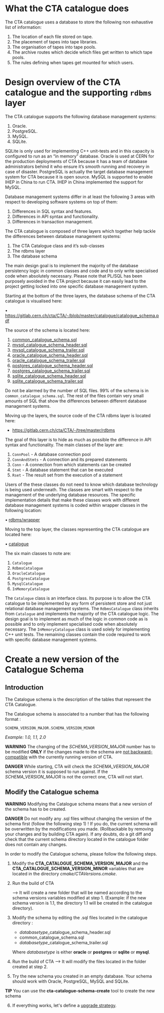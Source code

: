 # What the CTA catalogue does

The CTA catalogue uses a database to store the following non exhaustive list of information:

  1. The location of each file stored on tape.
  2. The placement of tapes into tape libraries.
  3. The organisation of tapes into tape pools.
  4. The archive routes which decide which files get written to which tape pools.
  5. The rules defining when tapes get mounted for which users.

# Design overview of the CTA catalogue and the supporting `rdbms` layer

The CTA catalogue supports the following database management systems:

  1. Oracle.
  2. PostgreSQL.
  3. MySQL.
  4. SQLite.

SQLite is only used for implementing C++ unit-tests and in this capacity is configured to run as an “in memory” database.  Oracle is used at CERN for the production deployments of CTA because it has a team of database administrators behind it who ensure it’s smooth running and recovery in case of disaster.  PostgreSQL is actually the target database management system for CTA because it is open source.    MySQL is supported to enable IHEP in China to run CTA.  IHEP in China implemented the support for MySQL.

Database management systems differ in at least the following 3 areas with respect to developing software systems on top of them:

  1. Differences in SQL syntax and features.
  2. Differences in API syntax and functionality.
  3. Differences in transaction management.

The CTA catalogue is composed of three layers which together help tackle the differences between database management systems:

  1. The CTA Catalogue class and it’s sub-classes
  2. The rdbms layer
  3. The database schema

The main design goal is to implement the majority of the database persistency logic in common classes and code and to only write specialised code when absolutely necessary.  Please note that PL/SQL has been purposely avoided in the CTA project because it can easily lead to the project getting locked into one specific database management system.

Starting at the bottom of the three layers, the database schema of the CTA catalogue is visualised here:

  • https://gitlab.cern.ch/cta/CTA/-/blob/master/catalogue/catalogue_schema.pdf

The source of the schema is located here:

  1. [common_catalogue_schema.sql](https://gitlab.cern.ch/cta/CTA/-/blob/master/catalogue/common_catalogue_schema.sql)
  2. [mysql_catalogue_schema_header.sql](https://gitlab.cern.ch/cta/CTA/-/blob/master/catalogue/mysql_catalogue_schema_header.sql)
  3. [mysql_catalogue_schema_trailer.sql](https://gitlab.cern.ch/cta/CTA/-/blob/master/catalogue/mysql_catalogue_schema_trailer.sql)
  4. [oracle_catalogue_schema_header.sql](https://gitlab.cern.ch/cta/CTA/-/blob/master/catalogue/oracle_catalogue_schema_header.sql)
  5. [oracle_catalogue_schema_trailer.sql](https://gitlab.cern.ch/cta/CTA/-/blob/master/catalogue/oracle_catalogue_schema_trailer.sql)
  6. [postgres_catalogue_schema_header.sql](https://gitlab.cern.ch/cta/CTA/-/blob/master/catalogue/postgres_catalogue_schema_header.sql)
  7. [postgres_catalogue_schema_trailer.sql](https://gitlab.cern.ch/cta/CTA/-/blob/master/catalogue/postgres_catalogue_schema_trailer.sql)
  8. [sqlite_catalogue_schema_header.sql](https://gitlab.cern.ch/cta/CTA/-/blob/master/catalogue/sqlite_catalogue_schema_header.sql)
  9. [sqlite_catalogue_schema_trailer.sql](https://gitlab.cern.ch/cta/CTA/-/blob/master/catalogue/sqlite_catalogue_schema_trailer.sql)

Do not be alarmed by the number of SQL files.  99% of the schema is in `common_catalogue_schema.sql`.  The rest of the files contain very small amounts of SQL that show the differences between different database management systems.

Moving up the layers, the source code of the CTA rdbms layer is located here:

  * https://gitlab.cern.ch/cta/CTA/-/tree/master/rdbms

The goal of this layer is to hide as much as possible the difference in API syntax and functionality.  The main classes of the layer are:
  1. `ConnPool` - A database connection pool
  2. `ConnAndStmts` - A connection and its prepared statements
  3. `Conn` - A connection from which statements can be created
  4. `Stmt` - A database statement that can be executed
  5. `Rset` - The result set from the execution of a statement

Users of the these classes do not need to know which database technology is being used underneath.  The classes are smart with respect to the management of the underlying database resources.  The specific implementation details that make these classes work with different database management systems is coded within wrapper classes in the following location:

  • [rdbms/wrapper](https://gitlab.cern.ch/cta/CTA/-/tree/master/rdbms/wrapper)

Moving to the top layer, the classes representing the CTA catalogue are located here:

  • [catalogue](https://gitlab.cern.ch/cta/CTA/-/tree/master/catalogue)

The six main classes to note are:

  1. `Catalogue`
  2. `RdbmsCatalogue`
  3. `OracleCatalogue`
  4. `PostgresCatalogue`
  5. `MysqlCatalogue`
  6. `InMemoryCatalogue`

The `Catalogue` class is an interface class.  Its purpose is to allow the CTA catalogue to be implemented by any form of persistent store and not just relational database management systems.  The `RdbmsCatalogue` class inherits from `Catalogue` and implements the majority of the CTA catalogue logic.  The design goal is to implement as much of the logic in common code as is possible and to only implement specialised code when absolutely necessary.  The `InMemoryCatalogue` class is used solely for implementing C++ unit tests.  The remaining classes contain the code required to work with specific database management systems.

# Create a new version of the Catalogue Schema

## Introduction

The Catalogue schema is the description of the tables that represent the CTA Catalogue.

The Catalogue schema is associated to a number that has the following format :
```
SCHEMA_VERSION_MAJOR.SCHEMA_VERSION_MINOR
```
*Example: 1.0, 1.1, 2.0*

**WARNING**
    The changing of the *SCHEMA_VERSION_MAJOR* number has to be modified **ONLY** if the changes made to the schema are [not backward-compatible](https://eoscta.docs.cern.ch/catalogue/upgrade/backward_incompatible_upgrades/) with the currently running version of CTA.

**DANGER**
    While starting, CTA will check the *SCHEMA_VERSION_MAJOR* schema version it is supposed to run against. If the *SCHEMA_VERSION_MAJOR* is not the correct one, CTA will not start.

## Modify the Catalogue schema

**WARNING**
    Modifying the Catalogue schema means that a new version of the schema has to be created.

**DANGER**
    Do not modify any .sql files without changing the version of the schema first (follow the following step 1) ! If you do, the current schema will be overwritten by the modifications you made. (Rollbackable by removing your changes and by building CTA again). If any doubts, do a git diff and check that the current schema directory located in the catalogue folder does not contain any changes.

In order to modify the Catalogue schema, please follow the following steps.

1. Modify the **CTA_CATALOGUE_SCHEMA_VERSION_MAJOR** and the **CTA_CATALOGUE_SCHEMA_VERSION_MINOR** variables that are located in the directory *cmake/CTAVersions.cmake*.
2. Run the build of CTA

    --> It will create a new folder that will be named according to the schema versions variables modified at step 1. (Example: if the new schema version is 1.1, the directory 1.1 will be created in the catalogue directory).

3. Modify the schema by editing the .sql files located in the catalogue directory :
    - *databasetype*_catalogue_schema_header.sql
    - common_catalogue_schema.sql
    - *databasetype*_catalogue_schema_trailer.sql

    Where *databasetype* is either **oracle** or **postgres** or **sqlite** or **mysql**.

4. Run the build of CTA
    --> It will modify the files located in the folder created at step 2.

5. Try the new schema you created in an empty database. Your schema should work with Oracle, PostgreSQL, MySQL and SQLite.

**TIP**
        You can use the **cta-catalogue-schema-create** tool to create the new schema

6. If everything works, let's define a [upgrade strategy](https://eoscta.docs.cern.ch/catalogue/upgrade/).
